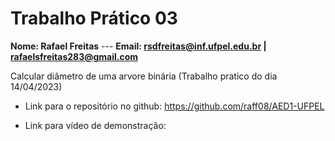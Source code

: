 <h1>Trabalho Prático 03 </h1>

**Nome: Rafael Freitas** ---
**Email: rsdfreitas@inf.ufpel.edu.br | rafaelsfreitas283@gmail.com**

Calcular diâmetro de uma arvore binária (Trabalho pratico do dia 14/04/2023)

- Link para o repositório no github: https://github.com/raff08/AED1-UFPEL

- Link para vídeo de demonstração: 
